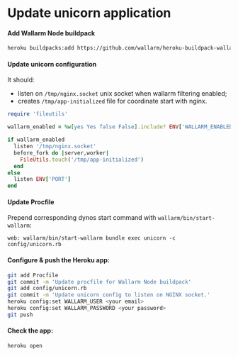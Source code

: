 # Update unicorn application

#### Add Wallarm Node buildpack

```bash
heroku buildpacks:add https://github.com/wallarm/heroku-buildpack-wallarm-node.git
```


#### Update unicorn configuration

It should:
* listen on `/tmp/nginx.socket` unix socket when wallarm filtering enabled;
* creates `/tmp/app-initialized` file for coordinate start with nginx.

```ruby
require 'fileutils'

wallarm_enabled = %w[yes Yes false False].include? ENV['WALLARM_ENABLED']

if wallarm_enabled
  listen '/tmp/nginx.socket'
  before_fork do |server,worker|
    FileUtils.touch('/tmp/app-initialized')
  end
else
  listen ENV['PORT']
end
```


#### Update Procfile

Prepend corresponding dynos start command with `wallarm/bin/start-wallarm`:
```
web: wallarm/bin/start-wallarm bundle exec unicorn -c config/unicorn.rb
```


#### Configure & push the Heroku app:

```bash
git add Procfile
git commit -m 'Update procfile for Wallarm Node buildpack'
git add config/unicorn.rb
git commit -m 'Update unicorn config to listen on NGINX socket.'
heroku config:set WALLARM_USER <your email>
heroku config:set WALLARM_PASSWORD <your password>
git push
```


#### Check the app:

```bash
heroku open
```
